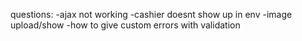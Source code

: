 questions:
-ajax not working
-cashier doesnt show up in env
-image upload/show
-how to give custom errors with validation